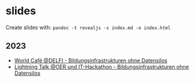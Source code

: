 # slides

Create slides with: `pandoc -t revealjs -s index.md -o index.html`

## 2023

- [World Café @DELFI - Bildungsinfrastrukturen ohne Datensilos](./2023_09_11_delfi_bildungsinfrastrukturen_ohne_datensilos/index.html)
- [Lightning Talk @OER und IT-Hackathon - Bildungsinfrastrukturen ohne Datensilos](./2023_oer_it_hackathon_bildungsinfrastrukturen_ohne_datensilos/index.html)
